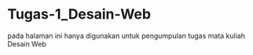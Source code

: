 # Tugas-1_Desain-Web
pada halaman ini hanya digunakan untuk pengumpulan tugas mata kuliah Desain Web
